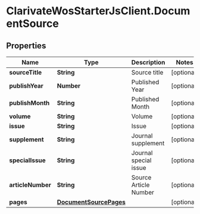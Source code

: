 # ClarivateWosStarterJsClient.DocumentSource

## Properties

Name | Type | Description | Notes
------------ | ------------- | ------------- | -------------
**sourceTitle** | **String** | Source title | [optional] 
**publishYear** | **Number** | Published Year | [optional] 
**publishMonth** | **String** | Published Month | [optional] 
**volume** | **String** | Volume | [optional] 
**issue** | **String** | Issue | [optional] 
**supplement** | **String** | Journal supplement | [optional] 
**specialIssue** | **String** | Journal special issue | [optional] 
**articleNumber** | **String** | Source Article Number | [optional] 
**pages** | [**DocumentSourcePages**](DocumentSourcePages.md) |  | [optional] 


